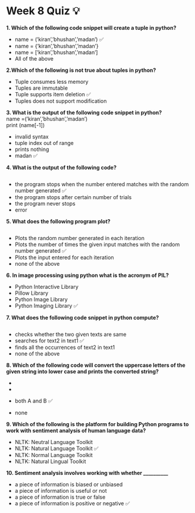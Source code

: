 # Week 8 Quiz 💡

**1. Which of the following code snippet will create a tuple in python?**
- name = (’kiran’,’bhushan’,’madan’)  ✅
- name = {’kiran’,’bhushan’,’madan’}
- name = [’kiran’,’bhushan’,’madan’]
- All of the above

**2.Which of the following is not true about tuples in python?**
- Tuple consumes less memory
- Tuples are immutable
- Tuple supports item deletion  ✅
- Tuples does not support modification

**3. What is the output of the following code snippet in python?**\
  name =(’kiran’,’bhushan’,’madan’)\
  print (name[-1])
- invalid syntax
- tuple index out of range
- prints nothing
- madan  ✅

**4. What is the output of the following code?**

<img src="https://storage.googleapis.com/swayam-node1-production.appspot.com/assets/img/noc21_cs32/cs32W8Q4.png" alt="">

- the program stops when the number entered matches with the random number generated  ✅
- the program stops after certain number of trials
- the program never stops
- error

**5. What does the following program plot?**

<img src="https://storage.googleapis.com/swayam-node1-production.appspot.com/assets/img/noc21_cs32/Screenshot%20from%202021-03-08%2016-59-49.png" alt="">

- Plots the random number generated in each iteration
- Plots the number of times the given input matches with the random number generated  ✅
- Plots the input entered for each iteration
- none of the above

**6. In image processing using python what is the acronym of PIL?**
- Python Interactive Library
- Pillow Library
- Python Image Library
- Python Imaging Library  ✅

**7. What does the following code snippet in python compute?**

<img src="https://storage.googleapis.com/swayam-node1-production.appspot.com/assets/img/noc21_cs32/cs32W888Q777.png" alt="">

- checks whether the two given texts are same
- searches for text2 in text1  ✅
- finds all the occurrences of text2 in text1
- none of the above

**8. Which of the following code will convert the uppercase letters of the given string into lower case and prints the converted string?**

- <img src="https://storage.googleapis.com/swayam-node1-production.appspot.com/assets/img/noc21_cs32/cs32W8Q8.a.png" alt="">

- <img src="https://storage.googleapis.com/swayam-node1-production.appspot.com/assets/img/noc21_cs32/cs32W8Q8.b.png" alt="">

- both A and B  ✅
- none

**9. Which of the following is the platform for building Python programs to work with sentiment analysis of human language data?**
- NLTK: Neutral Language Toolkit
- NLTK: Natural Language Toolkit  ✅
- NLTK: Normal Language Toolkit
- NLTK: Natural Lingual Toolkit

**10. Sentiment analysis involves working with whether __________**
- a piece of information is biased or unbiased
- a piece of information is useful or not
- a piece of information is true or false
- a piece of information is positive or negative  ✅
